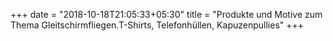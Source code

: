 +++
date = "2018-10-18T21:05:33+05:30"
title = "Produkte und Motive zum Thema Gleitschirmfliegen.T-Shirts, Telefonhüllen, Kapuzenpullies"
+++
